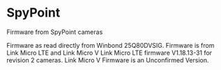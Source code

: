# SpyPoint
Firmware from SpyPoint cameras

Firmware as read directly from Winbond 25Q80DVSIG.
Firmware is from Link Micro LTE and Link Micro V
Link Micro LTE firmware V1.18.13-31 for revision 2 cameras.
Link Micro V Firmware is an Unconfirmed Version.
